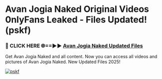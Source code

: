 # Avan Jogia Naked Original Videos 0nlyFans Leaked - Files Updated! (pskf)

<h3>🔴 CLICK HERE 🌐==►► <a href="https://tinyurl.com/yckcrads" rel="nofollow">Avan Jogia Naked Updated Files</a></h3>

Get Avan Jogia Naked and all content. Now you can access all videos and pictures of Avan Jogia Naked. New Updated Files 2025!

[![pskf](https://i.imgur.com/hpKpOFt.gif)](https://tinyurl.com/yckcrads)
